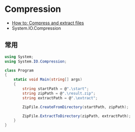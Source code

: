 # Compression

- [How to: Compress and extract files](https://docs.microsoft.com/en-us/dotnet/standard/io/how-to-compress-and-extract-files)
- System.IO.Compression

## 常用

```c#
using System;
using System.IO.Compression;

class Program
{
    static void Main(string[] args)
    {
        string startPath = @".\start";
        string zipPath = @".\result.zip";
        string extractPath = @".\extract";

        ZipFile.CreateFromDirectory(startPath, zipPath);

        ZipFile.ExtractToDirectory(zipPath, extractPath);
    }
}
```
